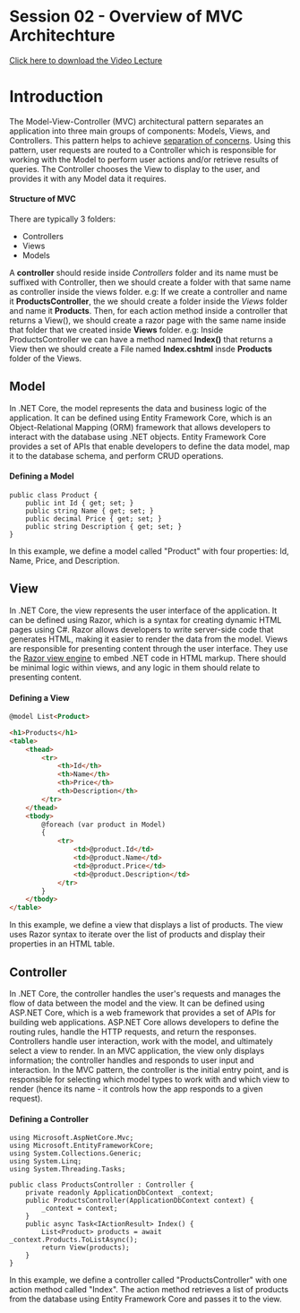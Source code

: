 # Session 02 - Overview of MVC Architechture

[Click here to download the Video Lecture](https://www.idrive.com/idrive/sh/sh?k=m7q7r5s5u7)

# Introduction
The Model-View-Controller (MVC) architectural pattern separates an application into three main groups of components: Models, Views, and Controllers. This pattern helps to achieve [separation of concerns](https://learn.microsoft.com/en-us/dotnet/standard/modern-web-apps-azure-architecture/architectural-principles#separation-of-concerns). Using this pattern, user requests are routed to a Controller which is responsible for working with the Model to perform user actions and/or retrieve results of queries. The Controller chooses the View to display to the user, and provides it with any Model data it requires.

#### Structure of MVC
There are typically 3 folders:
- Controllers
- Views
- Models

A **controller** should reside inside *Controllers* folder and its name must be suffixed with Controller, then we should create a folder with that same name as controller inside the views folder. e.g: If we create a controller and name it **ProductsController**, the we should create a folder inside the *Views* folder and name it **Products**.
Then, for each action method inside a controller that returns a View(), we should create a razor page with the same name inside that folder that we created inside **Views** folder. e.g: Inside ProductsController we can have a method named **Index()** that returns a View then we should create a File named **Index.cshtml** insde **Products** folder of the Views.

## Model
In .NET Core, the model represents the data and business logic of the application. It can be defined using Entity Framework Core, which is an Object-Relational Mapping (ORM) framework that allows developers to interact with the database using .NET objects. Entity Framework Core provides a set of APIs that enable developers to define the data model, map it to the database schema, and perform CRUD operations.

####  Defining a Model

```CSharp
public class Product {
    public int Id { get; set; }
    public string Name { get; set; }
    public decimal Price { get; set; }
    public string Description { get; set; }
}
```
In this example, we define a model called "Product" with four properties: Id, Name, Price, and Description.

## View
In .NET Core, the view represents the user interface of the application. It can be defined using Razor, which is a syntax for creating dynamic HTML pages using C#. Razor allows developers to write server-side code that generates HTML, making it easier to render the data from the model.
Views are responsible for presenting content through the user interface. They use the [Razor view engine](https://learn.microsoft.com/en-us/aspnet/core/mvc/overview?view=aspnetcore-7.0#razor-view-engine) to embed .NET code in HTML markup. There should be minimal logic within views, and any logic in them should relate to presenting content.

#### Defining a View
```HTML
@model List<Product>

<h1>Products</h1>
<table>
    <thead>
        <tr>
            <th>Id</th>
            <th>Name</th>
            <th>Price</th>
            <th>Description</th>
        </tr>
    </thead>
    <tbody>
        @foreach (var product in Model)
        {
            <tr>
                <td>@product.Id</td>
                <td>@product.Name</td>
                <td>@product.Price</td>
                <td>@product.Description</td>
            </tr>
        }
    </tbody>
</table>
```
In this example, we define a view that displays a list of products. The view uses Razor syntax to iterate over the list of products and display their properties in an HTML table.

## Controller
In .NET Core, the controller handles the user's requests and manages the flow of data between the model and the view. It can be defined using ASP.NET Core, which is a web framework that provides a set of APIs for building web applications. ASP.NET Core allows developers to define the routing rules, handle the HTTP requests, and return the responses.
Controllers handle user interaction, work with the model, and ultimately select a view to render. In an MVC application, the view only displays information; the controller handles and responds to user input and interaction. In the MVC pattern, the controller is the initial entry point, and is responsible for selecting which model types to work with and which view to render (hence its name - it controls how the app responds to a given request).

#### Defining a Controller
```CSharp
using Microsoft.AspNetCore.Mvc;
using Microsoft.EntityFrameworkCore;
using System.Collections.Generic;
using System.Linq;
using System.Threading.Tasks;

public class ProductsController : Controller {
    private readonly ApplicationDbContext _context;
    public ProductsController(ApplicationDbContext context) {
        _context = context;
    }
    public async Task<IActionResult> Index() {
        List<Product> products = await _context.Products.ToListAsync();
        return View(products);
    }
}
```

In this example, we define a controller called "ProductsController" with one action method called "Index". The action method retrieves a list of products from the database using Entity Framework Core and passes it to the view.
